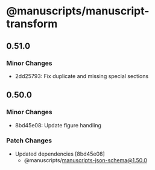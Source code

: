 # @manuscripts/manuscript-transform

## 0.51.0

### Minor Changes

- 2dd25793: Fix duplicate and missing special sections

## 0.50.0

### Minor Changes

- 8bd45e08: Update figure handling

### Patch Changes

- Updated dependencies [8bd45e08]
  - @manuscripts/manuscripts-json-schema@1.50.0
